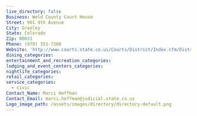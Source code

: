 ```yaml
---
live_directory: false
Business: Weld County Court House
Street: 901 9th Avenue
City: Greeley
State: Colorado
Zip: 80631
Phone: (970) 351-7300
Website: 'http://www.courts.state.co.us/Courts/District/Index.cfm/District_ID/19'
dining_categories:
entertainment_and_recreation_categories:
lodging_and_event_centers_categories:
nightlife_categories:
retail_categories:
service_categories:
  - civic
Contact_Name: Marci Hoffman
Contact_Email: marci.hoffman@judicial.state.co.us
Logo_image_path: /assets/images/directory/directory-default.png
---
```


